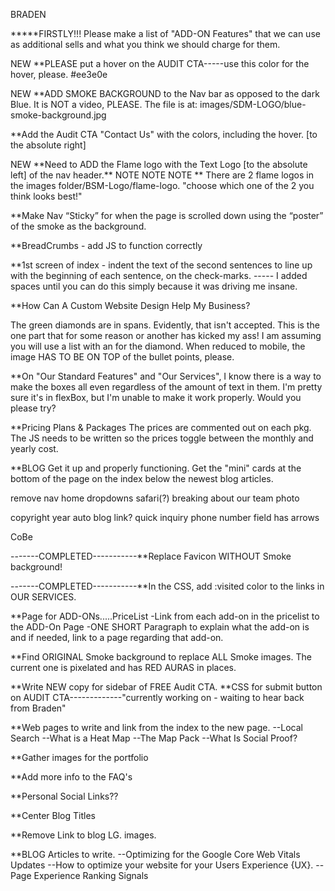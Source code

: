 BRADEN

**\***FIRSTLY!!! Please make a list of "ADD-ON Features" that we can use as additional sells and what you think we should charge for them.

NEW   \*\*PLEASE put a hover on the  AUDIT CTA-----use this color for the hover, please. #ee3e0e


NEW   \*\*ADD SMOKE BACKGROUND to the Nav bar as opposed to the dark Blue. It is NOT a video, PLEASE. 
 The file is at:  images/SDM-LOGO/blue-smoke-background.jpg

\*\*Add the Audit CTA "Contact Us" with the colors, including the hover. [to the absolute right]

NEW   \*\*Need to ADD the Flame logo with the Text Logo [to the absolute left] of the nav header.\*\*  NOTE NOTE NOTE \*\*  There are 2 flame logos in the images folder/BSM-Logo/flame-logo.  "choose which one of the 2 you think looks best!"

\*\*Make Nav “Sticky” for when the page is scrolled down using the “poster” of the smoke as the background.

\*\*BreadCrumbs - add JS to function correctly

\*\*1st screen of index - indent the text of the second sentences to line up with the beginning of each sentence, on the check-marks. ----- I added spaces until you can do this simply because it was driving me insane.

\*\*How Can A Custom Website Design Help My Business?

The green diamonds are in spans. Evidently, that isn't accepted. This is the one part that for some reason or another has kicked my ass! I am assuming you will use a list with an <i></i> for the diamond. When reduced to mobile, the image HAS TO BE ON TOP of the bullet points, please.

\*\*On "Our Standard Features" and "Our Services", I know there is a way to make the boxes all even regardless of the amount of text in them. I'm pretty sure it's in flexBox, but I'm unable to make it work properly. Would you please try?

\*\*Pricing Plans & Packages
The prices are commented out on each pkg. The JS needs to be written so the prices toggle between the monthly and yearly cost.

\*\*BLOG
Get it up and properly functioning.
Get the "mini" cards at the bottom of the page on the index below the newest blog articles.

remove nav home dropdowns
safari(?) breaking about our team photo

copyright year auto
blog link?
quick inquiry phone number field has arrows

CoBe

-------COMPLETED-----------\*\*Replace Favicon WITHOUT Smoke background!

-------COMPLETED-----------\*\*In the CSS, add :visited color to the links in OUR SERVICES.

\*\*Page for ADD-ONs.....PriceList
-Link from each add-on in the pricelist to the ADD-On Page
-ONE SHORT Paragraph to explain what the add-on is and if needed, link to a page regarding that add-on.

\*\*Find ORIGINAL Smoke background to replace ALL Smoke images. The current one is pixelated and has RED AURAS in places.

\*\*Write NEW copy for sidebar of FREE Audit CTA.
\*\*CSS for submit button on AUDIT CTA-------------"currently working on - waiting to hear back from Braden"

\*\*Web pages to write and link from the index to the new page.
--Local Search
--What is a Heat Map
--The Map Pack
--What Is Social Proof?

\*\*Gather images for the portfolio

\*\*Add more info to the FAQ's

\*\*Personal Social Links??

\*\*Center Blog Titles

\*\*Remove Link to blog LG. images.

\*\*BLOG Articles to write.
--Optimizing for the Google Core Web Vitals Updates
--How to optimize your website for your Users Experience {UX}.
--Page Experience Ranking Signals
